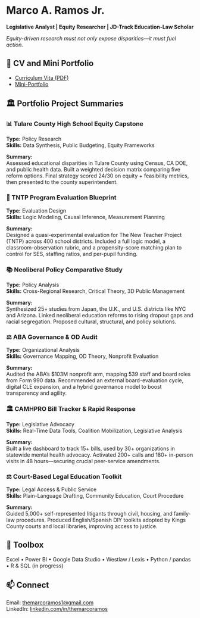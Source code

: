 <h1>Marco A. Ramos Jr.</h1>
<p><strong>Legislative Analyst | Equity Researcher | JD-Track Education-Law Scholar</strong></p>
<p><em>Equity-driven research must not only expose disparities—it must fuel action.</em></p>

<h2>📄 CV and Mini Portfolio</h2>
<ul>
  <li><a href="Ramos_CV.pdf" target="_blank">Curriculum Vita (PDF)</a></li>
  <li><a href="Ramos_MiniPortfolio.pdf" target="_blank">Mini-Portfolio</a></li>
</ul>

<h2>🏛️ Portfolio Project Summaries</h2>

<h3>📊 Tulare County High School Equity Capstone</h3>
<p><strong>Type:</strong> Policy Research<br>
<strong>Skills:</strong> Data Synthesis, Public Budgeting, Equity Frameworks</p>
<p><strong>Summary:</strong><br>
Assessed educational disparities in Tulare County using Census, CA DOE, and public health data. Built a weighted decision matrix comparing five reform options. Final strategy scored 24/30 on equity + feasibility metrics, then presented to the county superintendent.</p>

<h3>🧪 TNTP Program Evaluation Blueprint</h3>
<p><strong>Type:</strong> Evaluation Design<br>
<strong>Skills:</strong> Logic Modeling, Causal Inference, Measurement Planning</p>
<p><strong>Summary:</strong><br>
Designed a quasi-experimental evaluation for The New Teacher Project (TNTP) across 400 school districts. Included a full logic model, a classroom-observation rubric, and a propensity-score matching plan to control for SES, staffing ratios, and per-pupil funding.</p>

<h3>📚 Neoliberal Policy Comparative Study</h3>
<p><strong>Type:</strong> Policy Analysis<br>
<strong>Skills:</strong> Cross-Regional Research, Critical Theory, 3D Public Management</p>
<p><strong>Summary:</strong><br>
Synthesized 25+ studies from Japan, the U.K., and U.S. districts like NYC and Arizona. Linked neoliberal education reforms to rising dropout gaps and racial segregation. Proposed cultural, structural, and policy solutions.</p>

<h3>⚖️ ABA Governance & OD Audit</h3>
<p><strong>Type:</strong> Organizational Analysis<br>
<strong>Skills:</strong> Governance Mapping, OD Theory, Nonprofit Evaluation</p>
<p><strong>Summary:</strong><br>
Audited the ABA’s $103M nonprofit arm, mapping 539 staff and board roles from Form 990 data. Recommended an external board-evaluation cycle, digital CLE expansion, and a hybrid governance model to boost transparency and agility.</p>

<h3>🏛️ CAMHPRO Bill Tracker & Rapid Response</h3>
<p><strong>Type:</strong> Legislative Advocacy<br>
<strong>Skills:</strong> Real-Time Data Tools, Coalition Mobilization, Legislative Analysis</p>
<p><strong>Summary:</strong><br>
Built a live dashboard to track 15+ bills, used by 30+ organizations in statewide mental health advocacy. Activated 200+ calls and 180+ in-person visits in 48 hours—securing crucial peer-service amendments.</p>

<h3>⚖️ Court-Based Legal Education Toolkit</h3>
<p><strong>Type:</strong> Legal Access & Public Service<br>
<strong>Skills:</strong> Plain-Language Drafting, Community Education, Court Procedure</p>
<p><strong>Summary:</strong><br>
Guided 5,000+ self-represented litigants through civil, housing, and family-law procedures. Produced English/Spanish DIY toolkits adopted by Kings County courts and local libraries, improving access to justice.</p>

<h2>🧰 Toolbox</h2>
<p>Excel • Power BI • Google Data Studio • Westlaw / Lexis • Python / pandas • R & SQL (in progress)</p>

<h2>📫 Connect</h2>
<p>Email: <a href="mailto:themarcoramos1@gmail.com">themarcoramos1@gmail.com</a><br>
LinkedIn: <a href="https://linkedin.com/in/themarcoramos" target="_blank">linkedin.com/in/themarcoramos</a></p>
